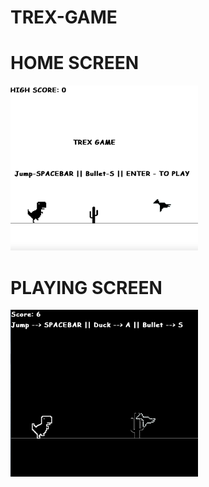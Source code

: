 # TREX-GAME


# HOME SCREEN
<img src="https://github.com/xavierohan/TREX-GAME/blob/master/Home%20Screen.png" width="300">



# PLAYING SCREEN
<img src="https://github.com/xavierohan/TREX-GAME/blob/master/Playing%20Screen.png" width="300">

